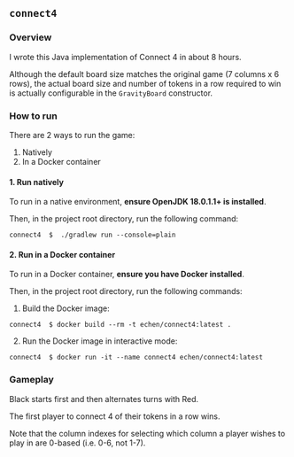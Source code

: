 ## `connect4`

### Overview

I wrote this Java implementation of Connect 4 in about 8 hours.

Although the default board size matches the original game (7 columns x 6 rows), the 
actual board size and number of tokens in a row required to win is actually configurable 
in the `GravityBoard` constructor.

### How to run

There are 2 ways to run the game:

1. Natively
2. In a Docker container

#### 1. Run natively

To run in a native environment, **ensure OpenJDK 18.0.1.1+ is installed**.

Then, in the project root directory, run the following command:

```shell
connect4  $  ./gradlew run --console=plain
```

#### 2. Run in a Docker container

To run in a Docker container, **ensure you have Docker installed**.

Then, in the project root directory, run the following commands:

1. Build the Docker image:

```shell
connect4  $ docker build --rm -t echen/connect4:latest .
```

2. Run the Docker image in interactive mode:

```shell
connect4  $ docker run -it --name connect4 echen/connect4:latest
```

### Gameplay

Black starts first and then alternates turns with Red.

The first player to connect 4 of their tokens in a row wins.

Note that the column indexes for selecting which column a player wishes to play in are 0-based 
(i.e. 0-6, not 1-7).  